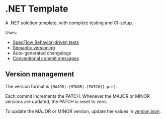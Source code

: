 # .NET Template
A .NET solution template, with complete testing and CI-setup.

Uses:
- [SpecFlow Behavior-driven tests](https://specflow.org/)
- [Semantic versioning](https://semver.org/)
- Auto-generated changelogs
- [Conventional commit messages](https://www.conventionalcommits.org/en/v1.0.0/)

## Version management
The version format is `[MAJOR].[MINOR].[PATCH][-pre]`.

Each commit increments the PATCH. Whenever the MAJOR or MINOR versions are updated, the PATCH is reset to zero.

To update the MAJOR or MINOR version, update the values in [version.json](./version.json).
